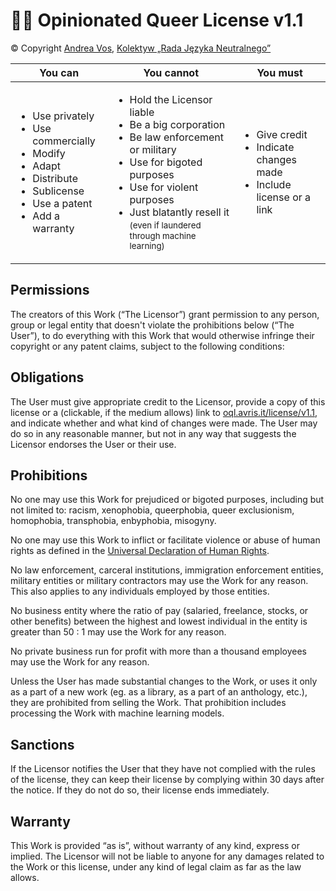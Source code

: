 # 🏳️‍🌈 Opinionated Queer License v1.1

© Copyright [Andrea Vos](https://avris.it), [Kolektyw „Rada Języka Neutralnego”](https://zaimki.pl/kolektyw-rjn)

<div class="table-responsive">
    <table class="table">
        <thead>
        <tr class="text-center">
            <th>You can</th>
            <th>You cannot</th>
            <th>You must</th>
        </tr>
        </thead>
        <tbody>
        <tr>
            <td>
                <ul>
                    <li>Use privately</li>
                    <li>Use commercially</li>
                    <li>Modify</li>
                    <li>Adapt</li>
                    <li>Distribute</li>
                    <li>Sublicense</li>
                    <li>Use a patent</li>
                    <li>Add a warranty</li>
                </ul>
            </td>
            <td>
                <ul>
                    <li>Hold the Licensor liable</li>
                    <li>Be a big corporation</li>
                    <li>Be law enforcement or military</li>
                    <li>Use for bigoted purposes</li>
                    <li>Use for violent purposes</li>
                    <li>Just blatantly resell it<br/><small>(even if laundered through machine learning)</small></li>
                </ul>
            </td>
            <td>
                <ul>
                    <li>Give credit</li>
                    <li>Indicate changes made</li>
                    <li>Include license or a link</li>
                </ul>
            </td>
        </tr>
        </tbody>
    </table>
</div>

## Permissions

The creators of this Work (“The Licensor”) grant permission
to any person, group or legal entity that doesn't violate the prohibitions below (“The User”),
to do everything with this Work that would otherwise infringe their copyright or any patent claims,
subject to the following conditions:

## Obligations

The User must give appropriate credit to the Licensor,
provide a copy of this license or a (clickable, if the medium allows) link to
[oql.avris.it/license/v1.1](https://oql.avris.it/license/v1.1),
and indicate whether and what kind of changes were made.
The User may do so in any reasonable manner,
but not in any way that suggests the Licensor endorses the User or their use.

## Prohibitions

No one may use this Work for prejudiced or bigoted purposes, including but not limited to:
racism, xenophobia, queerphobia, queer exclusionism, homophobia, transphobia, enbyphobia, misogyny.

No one may use this Work to inflict or facilitate violence or abuse of human rights as defined in the
[Universal Declaration of Human Rights](https://www.un.org/en/about-us/universal-declaration-of-human-rights).

No law enforcement, carceral institutions, immigration enforcement entities, military entities or military contractors
may use the Work for any reason. This also applies to any individuals employed by those entities.

No business entity where the ratio of pay (salaried, freelance, stocks, or other benefits)
between the highest and lowest individual in the entity is greater than 50 : 1
may use the Work for any reason.

No private business run for profit with more than a thousand employees
may use the Work for any reason.

Unless the User has made substantial changes to the Work,
or uses it only as a part of a new work (eg. as a library, as a part of an anthology, etc.),
they are prohibited from selling the Work.
That prohibition includes processing the Work with machine learning models.

## Sanctions

If the Licensor notifies the User that they have not complied with the rules of the license,
they can keep their license by complying within 30 days after the notice.
If they do not do so, their license ends immediately.

## Warranty

This Work is provided “as is”, without warranty of any kind, express or implied.
The Licensor will not be liable to anyone for any damages related to the Work or this license,
under any kind of legal claim as far as the law allows.
